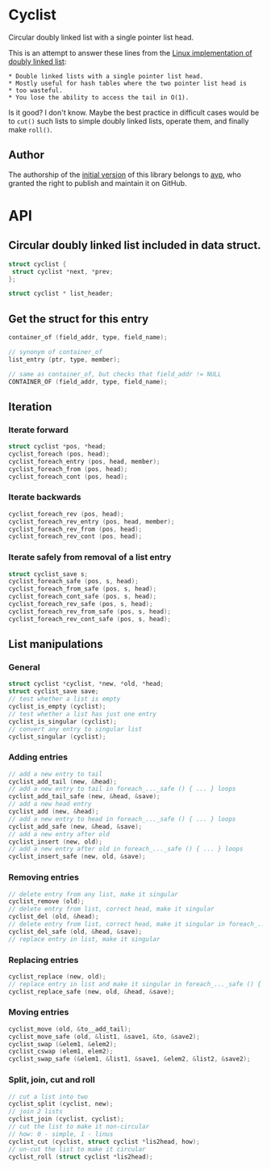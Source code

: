 # Cyclist

Circular doubly linked list with a single pointer list head.

This is an attempt to answer these lines from the
[Linux implementation of doubly linked list][linux-dll]:

[linux-dll]: https://github.com/torvalds/linux/blob/master/include/linux/list.h

    * Double linked lists with a single pointer list head.
    * Mostly useful for hash tables where the two pointer list head is
    * too wasteful.
    * You lose the ability to access the tail in O(1).

Is it good? I don't know.
Maybe the best practice in difficult cases would be to `cut()` such lists
to simple doubly linked lists, operate them, and finally make `roll()`.

## Author

The authorship of the [initial version][commit-1] of this library belongs to [avp], who granted the right to publish and maintain it on GitHub.

[avp]: https://github.com/avp210159
[commit-1]: https://github.com/NickVolynkin/cyclist/commit/9ebdf246ea0e3675025669bbfc5d67a140d5eab9


# API

## Circular doubly linked list included in data struct.

```c
struct cyclist {
 struct cyclist *next, *prev;
};

struct cyclist * list_header;
```

## Get the struct for this entry

```c
container_of (field_addr, type, field_name);

// synonym of container_of
list_entry (ptr, type, member);

// same as container_of, but checks that field_addr != NULL
CONTAINER_OF (field_addr, type, field_name);
```

## Iteration

### Iterate forward

```c
struct cyclist *pos, *head;
cyclist_foreach (pos, head);
cyclist_foreach_entry (pos, head, member);
cyclist_foreach_from (pos, head);
cyclist_foreach_cont (pos, head);
```

### Iterate backwards

```c
cyclist_foreach_rev (pos, head);
cyclist_foreach_rev_entry (pos, head, member);
cyclist_foreach_rev_from (pos, head);
cyclist_foreach_rev_cont (pos, head);
```

### Iterate safely from removal of a list entry

```c
struct cyclist_save s;
cyclist_foreach_safe (pos, s, head);
cyclist_foreach_from_safe (pos, s, head);
cyclist_foreach_cont_safe (pos, s, head);
cyclist_foreach_rev_safe (pos, s, head);
cyclist_foreach_rev_from_safe (pos, s, head);
cyclist_foreach_rev_cont_safe (pos, s, head);
```

## List manipulations

### General

```c
struct cyclist *cyclist, *new, *old, *head;
struct cyclist_save save;
// test whether a list is empty
cyclist_is_empty (cyclist);
// test whether a list has just one entry
cyclist_is_singular (cyclist);
// convert any entry to singular list
cyclist_singular (cyclist);
```

### Adding entries

```c
// add a new entry to tail
cyclist_add_tail (new, &head);
// add a new entry to tail in foreach_..._safe () { ... } loops
cyclist_add_tail_safe (new, &head, &save);
// add a new head entry
cyclist_add (new, &head);
// add a new entry to head in foreach_..._safe () { ... } loops
cyclist_add_safe (new, &head, &save);
// add a new entry after old
cyclist_insert (new, old);
// add a new entry after old in foreach_..._safe () { ... } loops
cyclist_insert_safe (new, old, &save);
```

### Removing entries

```c
// delete entry from any list, make it singular
cyclist_remove (old);
// delete entry from list, correct head, make it singular
cyclist_del (old, &head);
// delete entry from list, correct head, make it singular in foreach_..._safe () { ... } loops
cyclist_del_safe (old, &head, &save);
// replace entry in list, make it singular
```

### Replacing entries

```c
cyclist_replace (new, old);
// replace entry in list and make it singular in foreach_..._safe () { ... } loops
cyclist_replace_safe (new, old, &head, &save);
```

### Moving entries

```c
cyclist_move (old, &to__add_tail);
cyclist_move_safe (old, &list1, &save1, &to, &save2);
cyclist_swap (&elem1, &elem2);
cyclist_cswap (elem1, elem2);
cyclist_swap_safe (&elem1, &list1, &save1, &elem2, &list2, &save2);
```

### Split, join, cut and roll

```c
// cut a list into two
cyclist_split (cyclist, new);
// join 2 lists
cyclist_join (cyclist, cyclist);
// cut the list to make it non-circular
// how: 0 - simple, 1 - linus
cyclist_cut (cyclist, struct cyclist *lis2head, how);
// un-cut the list to make it circular
cyclist_roll (struct cyclist *lis2head);
```
